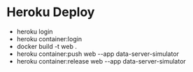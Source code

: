 # Heroku Deploy
* heroku login
* heroku container:login
* docker build -t web .
* heroku container:push web --app data-server-simulator
* heroku container:release web --app data-server-simulator

